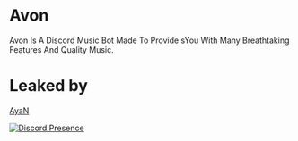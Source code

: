 # Avon
 Avon Is A Discord Music Bot Made To Provide sYou With Many Breathtaking Features And Quality Music.

# Leaked by
[AyaN](https://discord.com/users/1081263937846263869)

[![Discord Presence](https://lanyard.cnrad.dev/api/1081263937846263869)](https://discord.com/users/1081263937846263869)
